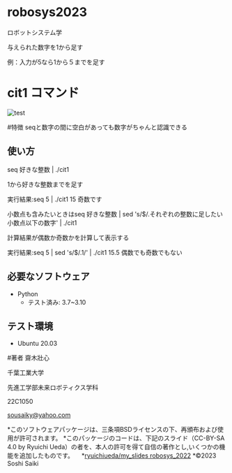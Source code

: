 # robosys2023
ロボットシステム学

与えられた数字を1から足す

例：入力が5なら1から５までを足す

# cit1 コマンド
![test](https://github.com/Sousaiky/robosys2023/actions/workflows/test.yml/badge.svg)

#特徴
seqと数字の間に空白があっても数字がちゃんと認識できる

## 使い方
seq 好きな整数 | ./cit1

1から好きな整数までを足す

実行結果:seq 5 | ./cit1
         15
         奇数です

小数点も含みたいときはseq 好きな整数 | sed 's/$/.それぞれの整数に足したい小数点以下の数字' | ./cit1

計算結果が偶数か奇数かを計算して表示する

実行結果:seq 5 | sed 's/$/.1/' | ./cit1
         15.5
         偶数でも奇数でもない

## 必要なソフトウェア
* Python
  * テスト済み: 3.7~3.10

## テスト環境
* Ubuntu 20.03

#著者
齋木壯心

千葉工業大学

先進工学部未来ロボティクス学科

22C1050

sousaiky@yahoo.com

*このソフトウェアパッケージは、三条項BSDライセンスの下、再頒布および使用が許可されます。
*このパッケージのコードは、下記のスライド（CC-BY-SA 4.0 by Ryuichi Ueda）の者を、本人の許可を得て自信の著作とし,いくつかの機能を追加したものです。
　*[ryuichiueda/my_slides robosys_2022](https://github.com/ryuichiueda/my_slides/tree/master/robosys2022)
*©2023 Soshi Saiki
